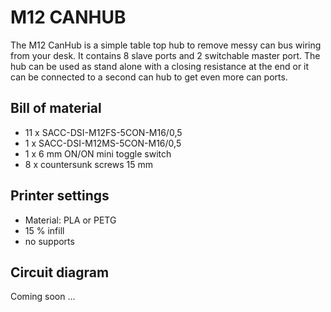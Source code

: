 # M12 CANHUB

The M12 CanHub is a simple table top hub to remove messy can bus wiring from your desk. It contains 8 slave ports and 2 switchable master port. The hub can be used as stand alone with a closing resistance at the end or it can be connected to a second can hub to get even more can ports.

## Bill of material

 - 11 x SACC-DSI-M12FS-5CON-M16/0,5
 - 1 x SACC-DSI-M12MS-5CON-M16/0,5
 - 1 x 6 mm ON/ON mini toggle switch
 - 8 x countersunk screws 15 mm

## Printer settings

 - Material: PLA or PETG
 - 15 % infill
 - no supports

## Circuit diagram

Coming soon ...